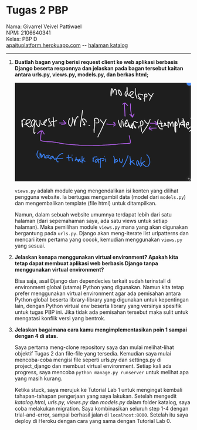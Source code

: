 # Tugas 2 PBP
Nama: Givarrel Veivel Pattiwael <br>
NPM: 2106640341 <br>
Kelas: PBP D <br>
[apaituplatform.herokuapp.com](http://apaituplatform.herokuapp.com/) -- 
[halaman katalog](http://apaituplatform.herokuapp.com/katalog/)

---

1. **Buatlah bagan yang berisi request client ke web aplikasi berbasis Django beserta responnya dan jelaskan pada bagan tersebut kaitan antara urls.py, views.py, models.py, dan berkas html;**

	![](gambar_bagan.png)

	`views.py` adalah module yang mengendalikan isi konten yang dilihat pengguna website. Ia bertugas mengambil data (model dari `models.py`) dan mengembalikan template (file html) untuk ditampilkan.
	
	Namun, dalam sebuah website umumnya terdapat lebih dari satu halaman (dari sepemahaman saya, ada satu views untuk setiap halaman). Maka pemilihan module `views.py` mana yang akan digunakan bergantung pada `urls.py`. Django akan meng-iterate list urlpatterns dan mencari item pertama yang cocok, kemudian menggunakan `views.py` yang sesuai.

2. **Jelaskan kenapa menggunakan virtual environment? Apakah kita tetap dapat membuat aplikasi web berbasis Django tanpa menggunakan virtual environment?**

	Bisa saja, asal Django dan dependecies terkait sudah terinstall di environment global (utama) Python yang digunakan. Namun kita tetap prefer menggunakan virtual environment agar ada pemisahan antara Python global beserta library-library yang digunakan untuk kepentingan lain, dengan Python virtual env beserta library yang versinya spesifik untuk tugas PBP ini. Jika tidak ada pemisahan tersebut maka sulit untuk mengatasi konflik versi yang bentrok.

3. **Jelaskan bagaimana cara kamu mengimplementasikan poin 1 sampai dengan 4 di atas.**

	Saya pertama meng-clone repository saya dan mulai melihat-lihat objektif Tugas 2 dan file-file yang tersedia. Kemudian saya mulai mencoba-coba mengisi file seperti urls.py dan settings.py di project_django dan membuat virtual environment. Setiap kali ada progress, saya mencoba `python manage.py runserver` untuk melihat apa yang masih kurang. 
	
	Ketika stuck, saya merujuk ke Tutorial Lab 1 untuk mengingat kembali tahapan-tahapan pengerjaan yang saya lakukan. Setelah mengedit *katalog.html, urls.py, views.py* dan *models.py* dalam folder katalog, saya coba melakukan migration. Saya kombinasikan seluruh step 1-4 dengan trial-and-error, sampai berhasil jalan di `localhost:8000`. Setelah itu saya deploy di Heroku dengan cara yang sama dengan Tutorial Lab 0.